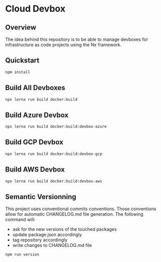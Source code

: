 # Cloud Devbox

## Overview

The idea behind this repository is to be able to manage devboxes for infrastructure as code projects
using the Nx framework.

## Quickstart

```bash
npm install
```

## Build All Devboxes

```bash
npx lerna run build docker:build
```

## Build Azure Devbox

```bash
npx lerna run build docker:build:devbox-azure
```

## Build GCP Devbox

```bash
npx lerna run build docker:build:devbox-gcp
```

## Build AWS Devbox

```bash
npx lerna run build docker:build:devbox-aws
```

## Semantic Versionning

This project uses conventional commits conventions. 
Those conventions allow for  automatic CHANGELOG.md file generation.
The following command will:
 - ask for the new versions of the touched packages
 - update package.json accordingly
 - tag repository accordingly
 - write changes to CHANGELOG.md file

```bash
npm run version
```